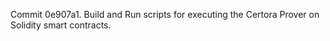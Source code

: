 Commit 0e907a1.                    Build and Run scripts for executing the Certora Prover on Solidity smart contracts.